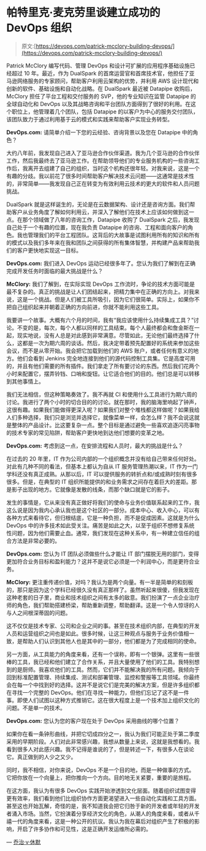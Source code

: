 # 帕特里克·麦克劳里谈建立成功的 DevOps 组织

> 原文:[https://devops.com/patrick-mcclory-building-devops/](https://devops.com/patrick-mcclory-building-devops/)

Patrick McClory 编写代码、管理 DevOps 和设计可扩展的应用程序基础设施已经超过 10 年。最近，作为 DualSpark 的首席运营官和首席技术官，他担任了亚马逊网络服务的专家顾问，帮助客户利用云架构的优势，并利用 AWS 设计现代和创新的软件、基础设施和自动化战略。在 DualSpark 最近被 Datapipe 收购后，McClory 担任了平台工程和交付服务的 SVP，他的专业知识在监管 Datapipe 的全球自动化和 DevOps 以及其战略咨询和平台团队方面得到了很好的利用。在这个职位上，他管理着几个团队，包括 Datapipe 的以客户为中心的服务交付团队，该团队致力于通过利用基于云的模式和实践来帮助客户实现业务转型。

**DevOps.com:** 请简单介绍一下您的云经验、咨询背景以及您在 Datapipe 中的角色？

大约八年前，我发现自己进入了亚马逊合作伙伴渠道。我为几个亚马逊的合作伙伴工作，然后我最终去了亚马逊工作。在帮助领导他们的专业服务机构的一些咨询工作后，我离开去组建了自己的组织，当时这个机构还很年轻。对我来说，这是一个有趣的分歧。我以前花了很多时间帮助客户解决技术云问题——这通常是技术性的，非常简单——我发现自己正在转变为有效利用云技术的更大的软件和人员问题挑战。

DualSpark 就是这样诞生的，无论是在云数据架构、设计还是咨询方面。我们帮助客户从业务角度了解如何利用云，并深入了解他们在技术上应该如何做到这一点。在那个领域做了八年的咨询工作，Datapipe 收购了 DualSpark 之后，我发现自己处于一个有趣的位置，现在我负责 Datapipe 的咨询、工程和面向客户的角色。我也管理我们的平台工程团队。这背后的大故事是试图利用所有的知识和所有的模式以及我们多年来在我和团队之间获得的所有集体智慧，并构建产品来帮助我们的客户更快地实现这一目标。

**DevOps.com:** 我们进入 DevOps 运动已经很多年了。您认为我们了解到在正确完成开发任务时面临的最大挑战是什么？

**McClory:** 我们了解到，在实际实现 DevOps 工作流时，争论的技术方面可能是最不复杂的。真正的挑战是让人们团结起来，把精力集中在正确的方向上。对我来说，这是一个挑战。但是人们被工具所吸引，因为它们很简单。实际上，如果你不把自己组织起来并朝着正确的方向前进，你就不能利用这些工具。

我要讲一个故事。大概有六个月的时间，我有“我应该使用什么持续集成工具？”讨论。不变的是，每次，每个人都以同样的工具结束。每个人最终都会和詹金斯在一起，现实地说，没有人总是对此感到非常满意。尽管如此，无论他们最终选择了什么，这都是一次为期六周的谈话。然后，我决定带着预先配置好的系统来参加这些会议，而不是从零开始。我会把它加载到他们的 AWS 账户，或者任何有意义的地方。他们会看到 Jenkins 完全地连接到他们的源代码控制工具集。它是高度可用的，并且有他们需要的所有插件。我们拿走了所有要讨论的东西。然后我们花两个小时来配置它，摆弄铃铛、口哨和旋钮。让它适合他们的目的。他们总是可以转移到其他事情上。

我们无法相信，但这种策略奏效了。我不再就 CI 和使用什么工具进行为期六周的讨论。我进行了两个小时的切合目的的讨论。就在那时，我的脑海里响起了钟声，这很有趣。如果我们能做得更深入呢？如果我们对整个堆栈都这样做呢？如果我给人们多种选择，我们只是浏览并选择它，就像菜单一样，会怎么样？我不会说这就是整体的产品设计。比这要复杂一点。整个目标是通过避免一些喜欢追逐闪亮事物的技术专家的常见陷阱，帮助客户更快地到达他们想要的变革之地。

**DevOps.com:** 考虑到这一点，在安排流程和人员时，最大的挑战是什么？

在过去的 20 年里，IT 作为公司内部的一个组织概念并没有给自己带来任何好处。对此有几种不同的看法，但基本上都认为自从 IT 服务管理热潮以来，IT 作为一门学科还没有真正成熟。从那以后，IT 可以提供服务的转折点和/或成熟时刻有很多很多。但是，在典型的 IT 组织所能提供的和业务需求之间存在着巨大的差距。那是影子出现的地方。它就像是发散的线条，而那个缺口就是它的影子。

发生的事情是，它从来没有真正做好将我们的使命与业务价值联系起来的工作，我这么说是因为我内心承认我也是这个社区的一部分。成本中心、收入中心，可以有各种方式来看待它，但归根结底，它是一种负担，而不是促成因素。这就是为什么 DevOps 中的许多技术如此受关注。痛苦是如此之大，以至于组织不想修复系统性问题，因为他们需要止血。通常，我们发现在这种关系中，有一种建立信任的组合方法是非常必要的。

**DevOps.com:** 您认为 IT 团队必须做些什么才能让 IT 部门摆脱无用的部门，变得更加符合业务目标和盈利能力？这并不是说它必须是一个利润中心，而是更符合业务。

**McClory:** 更注重传递价值，对吗？我认为是两个向量。有一半是简单的和刻板的，那只是因为这个学科已经很久没有真正那样了。虽然听起来很傻，但我发现在这种老套的日子里，商业和技术组织之间有太多的敌意。我们扮演了一点企业治疗师的角色，我们帮助搭建桥梁，帮助重新调整，帮助翻译。这是一个令人惊讶的人与人之间根深蒂固的问题。

这不仅仅是技术专家、公司和企业之间的事。甚至在技术组织内部，在典型的开发人员和运营组织之间也是如此。很多时候，让这三种观点与服务于业务价值相一致，是帮助人们认识到其他人也是其中的一部分，他们都是为了完成相同的使命。

另一方面，从工具能力的角度来看，还有一个误称，即有一个银弹。这里有一些很棒的工具，我已经和他们建立了合作关系，并且大量使用了他们的工具。我特别想到的是厨师。我喜欢他们的工具。然而，它们并不能解决我的所有问题。我倾向于回到标准配置管理、持续集成、测试和部署管理、监控和警报等工具领域。你最终会在每一个中找到好的选择。这并不是说它们是完美的解决方案，但是许多组织都在寻找一个完整的 DevOps。他们在寻找一种能力，但他们忘记了这不是一件事。即使人们试图以这种方式推销它。这在很大程度上是一个技术加上组织文化的问题。不是单一的技术。

**DevOps.com:** 您认为您的客户现在处于 DevOps 采用曲线的哪个位置？

如果你在看一条钟形曲线，并把它切成四分之一，我认为我们可能正处于第二季度采用的早期阶段。人们对此非常感兴趣，我想从数量上来说，这就是我想看的。我看到很多人对此感兴趣。我不记得是谁说的了，但是转述一下，有很多人在谈论它。真正做到的人少之又少。

同时，我不相信，对你来说，DevOps 不是一个目的地，而是一种做事的方式。它把你放在一个向量上，把你推向一个方向。目的地无关紧要，重要的是旅程。

在这方面，我认为有很多 DevOps 实践开始渗透到文化层面。随着组织试图变得更有效率，我们看到他们比组织协作方面更渴望进入一些自动化实践和工具方面。甚至这也开始瓦解，奇怪的是，我不知道我会把它归咎于新的开发者或年轻的开发者涌入市场。当然，它扮演着分享经济文化的角色，从潮人的角度来看，或者从千禧一代的角度来看，这是一种公开的抗议。我认为我在幕后对组织产生了积极的影响，开启了许多协作和可见性，这是正确开发运维所必需的。

— [乔治·v·休默](https://devops.com/author/george-hulme/)